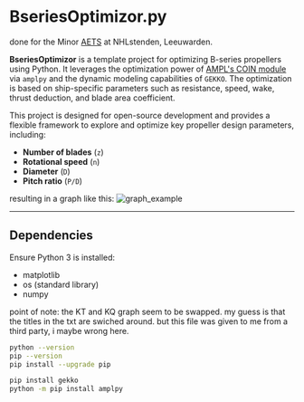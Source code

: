 # BseriesOptimizor.py

done for the Minor [AETS](https://www.nhlstenden.com/minoren/advanced-engineering-tools-for-ShipX) at NHLstenden, Leeuwarden.

**BseriesOptimizor** is a template project for optimizing B-series propellers using Python. It leverages the optimization power of [AMPL's COIN module](https://amplpy.readthedocs.io/en/latest/modules/coin/) via `amplpy` and the dynamic modeling capabilities of `GEKKO`. The optimization is based on ship-specific parameters such as resistance, speed, wake, thrust deduction, and blade area coefficient.

This project is designed for open-source development and provides a flexible framework to explore and optimize key propeller design parameters, including:

- **Number of blades** (`z`)
- **Rotational speed** (`n`)
- **Diameter** (`D`)
- **Pitch ratio** (`P/D`)

resulting in a graph like this:
![graph_example](https://github.com/user-attachments/assets/2aaa9689-d32f-49e5-9771-33c1abacb59b)

---

## Dependencies

Ensure Python 3 is installed:
- matplotlib
- os (standard library)
- numpy

point of note:
the KT and KQ graph seem to be swapped. my guess is that the titles in the txt are swiched around. but this file was given to me from a third party, i maybe wrong here.

```bash
python --version
pip --version
pip install --upgrade pip

pip install gekko
python -m pip install amplpy
